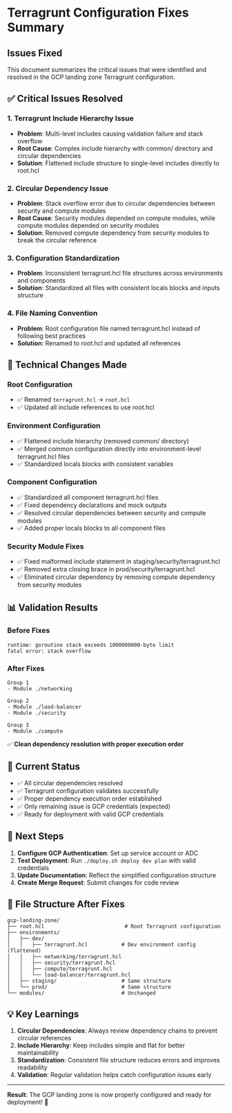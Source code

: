# Terragrunt Configuration Fixes Summary

## Issues Fixed

This document summarizes the critical issues that were identified and resolved in the GCP landing zone Terragrunt configuration.

## ✅ Critical Issues Resolved

### 1. **Terragrunt Include Hierarchy Issue**
- **Problem**: Multi-level includes causing validation failure and stack overflow
- **Root Cause**: Complex include hierarchy with common/ directory and circular dependencies
- **Solution**: Flattened include structure to single-level includes directly to root.hcl

### 2. **Circular Dependency Issue** 
- **Problem**: Stack overflow error due to circular dependencies between security and compute modules
- **Root Cause**: Security modules depended on compute modules, while compute modules depended on security modules
- **Solution**: Removed compute dependency from security modules to break the circular reference

### 3. **Configuration Standardization**
- **Problem**: Inconsistent terragrunt.hcl file structures across environments and components
- **Solution**: Standardized all files with consistent locals blocks and inputs structure

### 4. **File Naming Convention**
- **Problem**: Root configuration file named terragrunt.hcl instead of following best practices
- **Solution**: Renamed to root.hcl and updated all references

## 🔧 Technical Changes Made

### Root Configuration
- ✅ Renamed `terragrunt.hcl` → `root.hcl`
- ✅ Updated all include references to use root.hcl

### Environment Configuration
- ✅ Flattened include hierarchy (removed common/ directory)
- ✅ Merged common configuration directly into environment-level terragrunt.hcl files
- ✅ Standardized locals blocks with consistent variables

### Component Configuration
- ✅ Standardized all component terragrunt.hcl files
- ✅ Fixed dependency declarations and mock outputs
- ✅ Resolved circular dependencies between security and compute modules
- ✅ Added proper locals blocks to all component files

### Security Module Fixes
- ✅ Fixed malformed include statement in staging/security/terragrunt.hcl
- ✅ Removed extra closing brace in prod/security/terragrunt.hcl
- ✅ Eliminated circular dependency by removing compute dependency from security modules

## 📊 Validation Results

### Before Fixes
```
runtime: goroutine stack exceeds 1000000000-byte limit
fatal error: stack overflow
```

### After Fixes
```
Group 1
- Module ./networking

Group 2  
- Module ./load-balancer
- Module ./security

Group 3
- Module ./compute
```

✅ **Clean dependency resolution with proper execution order**

## 🚀 Current Status

- ✅ All circular dependencies resolved
- ✅ Terragrunt configuration validates successfully
- ✅ Proper dependency execution order established
- ✅ Only remaining issue is GCP credentials (expected)
- ✅ Ready for deployment with valid GCP credentials

## 📝 Next Steps

1. **Configure GCP Authentication**: Set up service account or ADC
2. **Test Deployment**: Run `./deploy.sh deploy dev plan` with valid credentials
3. **Update Documentation**: Reflect the simplified configuration structure
4. **Create Merge Request**: Submit changes for code review

## 🔄 File Structure After Fixes

```
gcp-landing-zone/
├── root.hcl                          # Root Terragrunt configuration
├── environments/
│   ├── dev/
│   │   ├── terragrunt.hcl           # Dev environment config (flattened)
│   │   ├── networking/terragrunt.hcl
│   │   ├── security/terragrunt.hcl  
│   │   ├── compute/terragrunt.hcl   
│   │   └── load-balancer/terragrunt.hcl
│   ├── staging/                     # Same structure
│   └── prod/                        # Same structure
└── modules/                         # Unchanged
```

## 💡 Key Learnings

1. **Circular Dependencies**: Always review dependency chains to prevent circular references
2. **Include Hierarchy**: Keep includes simple and flat for better maintainability
3. **Standardization**: Consistent file structure reduces errors and improves readability
4. **Validation**: Regular validation helps catch configuration issues early

---

**Result**: The GCP landing zone is now properly configured and ready for deployment! 🎉
